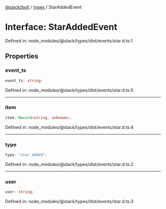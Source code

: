 [@slack/bolt](../../../../index.md) / [types](../index.md) / StarAddedEvent

# Interface: StarAddedEvent

Defined in: node\_modules/@slack/types/dist/events/star.d.ts:1

## Properties

### event\_ts

```ts
event_ts: string;
```

Defined in: node\_modules/@slack/types/dist/events/star.d.ts:5

***

### item

```ts
item: Record<string, unknown>;
```

Defined in: node\_modules/@slack/types/dist/events/star.d.ts:4

***

### type

```ts
type: "star_added";
```

Defined in: node\_modules/@slack/types/dist/events/star.d.ts:2

***

### user

```ts
user: string;
```

Defined in: node\_modules/@slack/types/dist/events/star.d.ts:3
